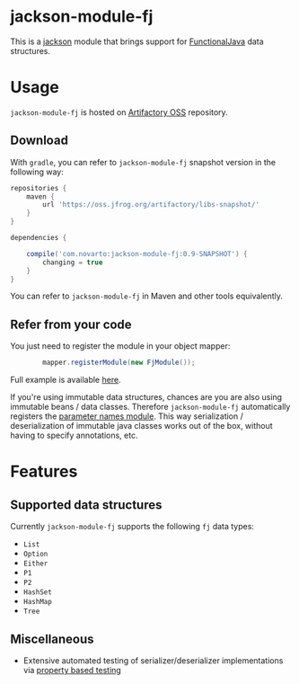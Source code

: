 # jackson-module-fj

This is a [jackson](https://github.com/FasterXML/jackson) module that brings support for
[FunctionalJava](https://github.com/functionaljava/functionaljava) data structures.



# Usage
`jackson-module-fj` is hosted on [Artifactory OSS](https://oss.jfrog.org/artifactory/libs-snapshot/) repository.

## Download
With `gradle`, you can refer to `jackson-module-fj` snapshot version in the following way:

```groovy
repositories {
    maven {
        url 'https://oss.jfrog.org/artifactory/libs-snapshot/'
    }
}

dependencies {

    compile('com.novarto:jackson-module-fj:0.9-SNAPSHOT') {
        changing = true
    }
}
```
You can refer to `jackson-module-fj` in Maven and other tools equivalently.

## Refer from your code

You just need to register the module in your object mapper:
```java
        mapper.registerModule(new FjModule());
```

Full example is available [here](src/test/java/com/novarto/jackson/fj/JsonParser.java).

If you're using immutable data structures, chances are you are also using immutable beans / data classes.
Therefore `jackson-module-fj` automatically registers the [parameter names module](https://github.com/FasterXML/jackson-modules-java8/tree/master/parameter-names).
This way serialization / deserialization of immutable java classes works out of the box, without having to specify annotations, etc.

# Features

## Supported data structures

Currently `jackson-module-fj` supports the following `fj` data types:

-  `List`
- `Option`
- `Either`
- `P1`
- `P2`
- `HashSet`
- `HashMap`
- `Tree`

## Miscellaneous

- Extensive automated testing of serializer/deserializer implementations via [property based testing](https://en.wikipedia.org/wiki/QuickCheck)
